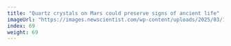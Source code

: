 ```yaml
---
title: "Quartz crystals on Mars could preserve signs of ancient life"
imageUrl: "https://images.newscientist.com/wp-content/uploads/2025/03/12161638/SEI_243559194.jpg?width=788"
index: 69
weight: 69
---
```


